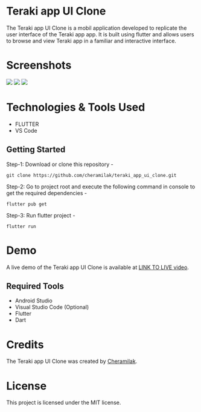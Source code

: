 # Teraki app UI Clone

The Teraki app UI Clone is a mobil application developed to replicate the user interface of the Teraki app app. It is built using flutter and allows users to browse and view Teraki app in a familiar and interactive interface.

# Screenshots

![](https://github.com/cheramilak/teraki_app_ui_clone/blob/main/screenshots/img1.jpg?raw=true)
![](https://github.com/cheramilak/teraki_app_ui_clone/blob/main/screenshots/img2.jpg?raw=true)
![](https://github.com/cheramilak/teraki_app_ui_clone/blob/main/screenshots/img3.png?raw=true)



# Technologies & Tools Used

- FLUTTER
- VS Code


## Getting Started

Step-1: Download or clone this repository -

    git clone https://github.com/cheramilak/teraki_app_ui_clone.git

Step-2: Go to project root and execute the following command in console to get the required dependencies -

    flutter pub get 
    
Step-3: Run flutter project -

    flutter run

# Demo

A live demo of the Teraki app UI Clone is available at [LINK TO LIVE video](https://vm.tiktok.com/ZMjEGT5GY/).

## Required Tools
- Android Studio
- Visual Studio Code (Optional)
- Flutter
- Dart

# Credits

The Teraki app UI Clone was created by [Cheramilak](https://github.com/cheramilak).

# License

This project is licensed under the MIT license.